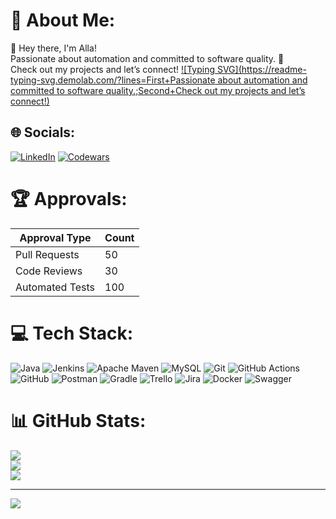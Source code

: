 # 💫 About Me:

👋 Hey there, I'm Alla!<br>Passionate about automation and committed to software quality. 🚀<br>Check out my projects and let’s connect!
[![Typing SVG](https://readme-typing-svg.demolab.com/?lines=First+Passionate about automation and committed to software quality.;Second+Check out my projects and let’s connect!)](https://git.io/typing-svg)

## 🌐 Socials:
[![LinkedIn](https://img.shields.io/badge/LinkedIn-%230077B5.svg?logo=linkedin&logoColor=white)](https://linkedin.com/in/https://www.linkedin.com/in/alla-vorobieva/) 
[![Codewars](https://www.codewars.com/users/Alla%20B/badges/small)](https://www.codewars.com/users/Alla%20B)

# 🏆 Approvals:
| Approval Type      | Count |
|--------------------|-------|
| Pull Requests       | 50    |
| Code Reviews        | 30    |
| Automated Tests     | 100   |

# 💻 Tech Stack:
![Java](https://img.shields.io/badge/java-%23ED8B00.svg?style=for-the-badge&logo=openjdk&logoColor=white) ![Jenkins](https://img.shields.io/badge/jenkins-%232C5263.svg?style=for-the-badge&logo=jenkins&logoColor=white) ![Apache Maven](https://img.shields.io/badge/Apache%20Maven-C71A36?style=for-the-badge&logo=Apache%20Maven&logoColor=white) ![MySQL](https://img.shields.io/badge/mysql-4479A1.svg?style=for-the-badge&logo=mysql&logoColor=white) ![Git](https://img.shields.io/badge/git-%23F05033.svg?style=for-the-badge&logo=git&logoColor=white) ![GitHub Actions](https://img.shields.io/badge/github%20actions-%232671E5.svg?style=for-the-badge&logo=githubactions&logoColor=white) ![GitHub](https://img.shields.io/badge/github-%23121011.svg?style=for-the-badge&logo=github&logoColor=white) ![Postman](https://img.shields.io/badge/Postman-FF6C37?style=for-the-badge&logo=postman&logoColor=white) ![Gradle](https://img.shields.io/badge/Gradle-02303A.svg?style=for-the-badge&logo=Gradle&logoColor=white) ![Trello](https://img.shields.io/badge/Trello-%23026AA7.svg?style=for-the-badge&logo=Trello&logoColor=white) ![Jira](https://img.shields.io/badge/jira-%230A0FFF.svg?style=for-the-badge&logo=jira&logoColor=white) ![Docker](https://img.shields.io/badge/docker-%230db7ed.svg?style=for-the-badge&logo=docker&logoColor=white) ![Swagger](https://img.shields.io/badge/-Swagger-%23Clojure?style=for-the-badge&logo=swagger&logoColor=white)
# 📊 GitHub Stats:
![](https://github-readme-stats.vercel.app/api?username=AllaBird&theme=dark&hide_border=false&include_all_commits=true&count_private=true)<br/>
![](https://github-readme-streak-stats.herokuapp.com/?user=AllaBird&theme=dark&hide_border=false)<br/>
![](https://github-readme-stats.vercel.app/api/top-langs/?username=AllaBird&theme=dark&hide_border=false&include_all_commits=true&count_private=true&layout=compact)

---
[![](https://visitcount.itsvg.in/api?id=AllaBird&icon=0&color=0)](https://visitcount.itsvg.in)
